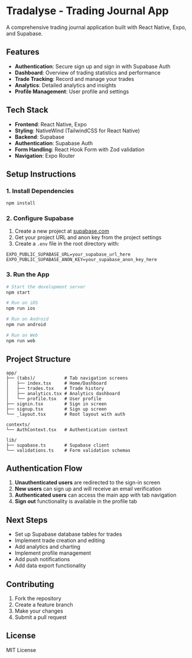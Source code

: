 # Tradalyse - Trading Journal App

A comprehensive trading journal application built with React Native, Expo, and Supabase.

## Features

- **Authentication**: Secure sign up and sign in with Supabase Auth
- **Dashboard**: Overview of trading statistics and performance
- **Trade Tracking**: Record and manage your trades
- **Analytics**: Detailed analytics and insights
- **Profile Management**: User profile and settings

## Tech Stack

- **Frontend**: React Native, Expo
- **Styling**: NativeWind (TailwindCSS for React Native)
- **Backend**: Supabase
- **Authentication**: Supabase Auth
- **Form Handling**: React Hook Form with Zod validation
- **Navigation**: Expo Router

## Setup Instructions

### 1. Install Dependencies

```bash
npm install
```

### 2. Configure Supabase

1. Create a new project at [supabase.com](https://supabase.com)
2. Get your project URL and anon key from the project settings
3. Create a `.env` file in the root directory with:

```env
EXPO_PUBLIC_SUPABASE_URL=your_supabase_url_here
EXPO_PUBLIC_SUPABASE_ANON_KEY=your_supabase_anon_key_here
```

### 3. Run the App

```bash
# Start the development server
npm start

# Run on iOS
npm run ios

# Run on Android
npm run android

# Run on Web
npm run web
```

## Project Structure

```
app/
├── (tabs)/           # Tab navigation screens
│   ├── index.tsx     # Home/Dashboard
│   ├── trades.tsx    # Trade history
│   ├── analytics.tsx # Analytics dashboard
│   └── profile.tsx   # User profile
├── signin.tsx        # Sign in screen
├── signup.tsx        # Sign up screen
└── _layout.tsx       # Root layout with auth

contexts/
└── AuthContext.tsx   # Authentication context

lib/
├── supabase.ts       # Supabase client
└── validations.ts    # Form validation schemas
```

## Authentication Flow

1. **Unauthenticated users** are redirected to the sign-in screen
2. **New users** can sign up and will receive an email verification
3. **Authenticated users** can access the main app with tab navigation
4. **Sign out** functionality is available in the profile tab

## Next Steps

- Set up Supabase database tables for trades
- Implement trade creation and editing
- Add analytics and charting
- Implement profile management
- Add push notifications
- Add data export functionality

## Contributing

1. Fork the repository
2. Create a feature branch
3. Make your changes
4. Submit a pull request

## License

MIT License